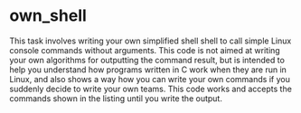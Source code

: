 # own_shell
This task involves writing your own simplified shell shell to call simple Linux console commands without arguments. This code is not aimed at writing your own algorithms for outputting the command result, but is intended to help you understand how programs written in C work when they are run in Linux, and also shows a way how you can write your own commands if you suddenly decide to write your own teams.  This code works and accepts the commands shown in the listing until you write the output.
